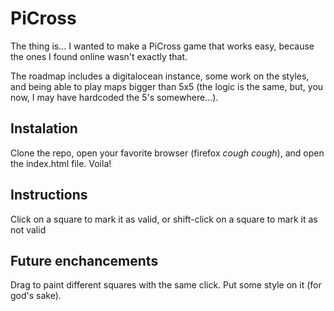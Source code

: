 # PiCross #
The thing is... I wanted to make a PiCross game that works easy, because the ones
I found online wasn't exactly that.

The roadmap includes a digitalocean instance, some work on the styles, and being
able to play maps bigger than 5x5 (the logic is the same, but, you now, I may have
hardcoded the 5's somewhere...).

## Instalation ##
Clone the repo, open your favorite browser (firefox *cough* *cough*), and open
the index.html file. Voila!

## Instructions ##
Click on a square to mark it as valid, or shift-click on a square to mark it as not valid

## Future enchancements ##
Drag to paint different squares with the same click.
Put some style on it (for god's sake).

